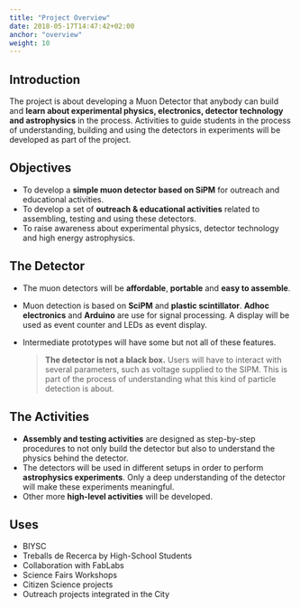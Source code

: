 ```yaml
---
title: "Project Overview"
date: 2018-05-17T14:47:42+02:00
anchor: "overview"
weight: 10
---
```

## Introduction
The project is about developing a Muon Detector that anybody can build and **learn about experimental physics, electronics, detector technology and astrophysics** in the process. Activities to guide students in the process of understanding, building and using the detectors in experiments will be developed as part of the project.

## Objectives
- To develop a **simple muon detector based on SiPM** for outreach and educational activities.
- To develop a set of **outreach & educational activities** related to assembling, testing and using these detectors.
- To raise awareness about experimental physics, detector technology and high energy astrophysics.

## The Detector
- The muon detectors will be **affordable**, **portable** and **easy to assemble**.
- Muon detection is based on **SciPM** and **plastic scintillator**. **Adhoc electronics** and **Arduino** are use for signal processing. A display will be used as event counter and LEDs as event display.
- Intermediate prototypes will have some but not all of these features.

  > **The detector is not a black box.** Users will have to interact with several parameters, such as voltage supplied to the SIPM. This is part of the process of understanding what this kind of particle detection is about.

## The Activities
- **Assembly and testing activities** are designed as step-by-step procedures to not only build the detector but also to understand the physics behind the detector.
- The detectors will be used in different setups in order to perform **astrophysics experiments**. Only a deep understanding of the detector will make these experiments meaningful.
- Other more **high-level activities** will be developed.

## Uses
- BIYSC
- Treballs de Recerca by High-School Students
- Collaboration with FabLabs
- Science Fairs Workshops
- Citizen Science projects
- Outreach projects integrated in the City
